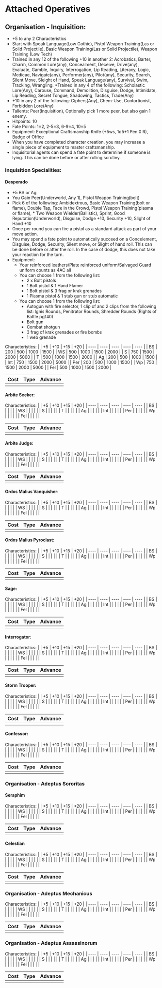 # Attached Operatives

## Organisation - Inquisition:

* +5 to any 2 Characteristics
* Start with Speak Language(Low Gothic), Pistol Weapon Training(Las or Solid Projectile), Basic Weapon Training(Las or Solid Projectile), Weapon Training (Low Tech)
* Trained in any 12 of the following +10 in another 2: Acrobatics, Barter, Charm, Common Lore(any), Concealment, Deceive, Drive(any), Evaluate, Gamble, Inquiry, Interrogation, Lip Reading, Literacy, Logic, Medicae, Navigate(any), Performer(any), Pilot(any), Security, Search, Silent Move, Sleight of Hand, Speak Language(any), Survival, Swim, Tracking, Wrangling.
*Trained in any 4 of the following: Scholastic Lore(Any), Carouse, Command, Demolition, Disguise, Dodge, Intimidate, Lip Reading, Secret Tongue, Shadowing, Tactics, Trade(Any)
* +10 in any 2 of the following: Ciphers(Any), Chem-Use, Contortionist, Forbidden Lore(Any)
* Tallents: Peer(Inquisition), Optionally pick 1 more peer, but also gain 1 enemy. 
* Hitpoints: 10
* Fate Points: 1=2, 2-5=3, 6-9=4, 10=5
* Equipment: Exceptional Craftsmanship Knife (+5ws, 1d5+1 Pen 0 R), Badge of Office
* When you have completed character creation, you may increase a single piece of equipment to master craftsmanship.
* Inquisitorial agents can spend a fate point to determine if someone is lying. This can be done before or after rolling scrutiny.

### Inquisition Specialities:

#### Desperado

* +5 BS or Ag
* You Gain Peer(Underworld, Any 1), Pistol Weapon Training(bolt)
* Pick 6 of the following: Ambidextrous, Basic Weapon Training(bolt or flame), Double Tap, Face in the Crowd, Pistol Weapon Training(plasma or flame), * Two Weapon Wielder(Ballistic), Sprint, Good Reputation(Underworld), Disguise, Dodge +10, Security +10, Slight of Hand +10
* Once per round you can fire a pistol as a standard attack as part of your move action.
* You may spend a fate point to automatically succeed on a Concelement, Disguise, Dodge, Security, Silent move, or Slight of hand roll. This can be done before or after the roll. In the case of dodge, this does not take your reaction for the turn.
* Equipment:
  * Your reinforced leathers/Plate reinforced uniform/Salvaged Guard uniform counts as 4AC all
  * You can choose 1 from the following list:
    * 2 x Bolt pistols
    * 1 Bolt pistol & 1 Hand Flamer
    * 1 Bolt pistol & 3 frag or krak grenades
    * 1 Plasma pistol & 1 stub gun or stub automatic
  * You can choose 1 from the following list:
    * Autogun with fire selector, 1 clip of and 2 clips from the following list: Ignis Rounds, Penitrator Rounds, Shredder Rounds (Rights of Battle pg140)
    * Bolt gun
    * Combat shotgun
    * 3 frag of krak grenades or fire bombs
    * 1 web grenade
    
Characteristics:
|      |  +5  |  +10 |  +15 |  +20 |
| ---- | ---- | ---- | ---- | ---- |
|  BS  |  200 |  500 | 1000 | 1500 |
|  WS  |  500 | 1000 | 1500 | 2000 |
|   S  |  750 | 1500 | 2000 | 5000 |
|   T  |  500 | 1000 | 1500 | 2000 |
|  Ag  |  200 |  500 | 1000 | 1500 |
|  Int |  750 | 1500 | 2000 | 5000 |
|  Per |  200 |  500 | 1000 | 1500 |
|   Wp |  750 | 1500 | 2000 | 5000 |
|  Fel |  500 | 1000 | 1500 | 2000 |

| Cost | Type |       Advance       |
|------|------|---------------------|
|  |  |  |

#### Arbite Seeker:
Characteristics:
|      |  +5  |  +10 |  +15 |  +20 |
| ---- | ---- | ---- | ---- | ---- |
|  BS  |   |   |   |   |
|  WS  |   |   |   |   |
|   S  |   |   |   |   |
|   T  |   |   |   |   |
|  Ag  |   |   |   |   |
|  Int |   |   |   |   |
|  Per |   |   |   |   |
|   Wp |   |   |   |   |
|  Fel |   |   |   |   |

| Cost | Type |       Advance       |
|------|------|---------------------|
|  |  |  |

#### Arbite Judge:

Characteristics:
|      |  +5  |  +10 |  +15 |  +20 |
| ---- | ---- | ---- | ---- | ---- |
|  BS  |   |   |   |   |
|  WS  |   |   |   |   |
|   S  |   |   |   |   |
|   T  |   |   |   |   |
|  Ag  |   |   |   |   |
|  Int |   |   |   |   |
|  Per |   |   |   |   |
|   Wp |   |   |   |   |
|  Fel |   |   |   |   |

| Cost | Type |       Advance       |
|------|------|---------------------|
|  |  |  |

#### Ordos Malius Vanquisher:

Characteristics:
|      |  +5  |  +10 |  +15 |  +20 |
| ---- | ---- | ---- | ---- | ---- |
|  BS  |   |   |   |   |
|  WS  |   |   |   |   |
|   S  |   |   |   |   |
|   T  |   |   |   |   |
|  Ag  |   |   |   |   |
|  Int |   |   |   |   |
|  Per |   |   |   |   |
|   Wp |   |   |   |   |
|  Fel |   |   |   |   |

| Cost | Type |       Advance       |
|------|------|---------------------|
|  |  |  |

#### Ordos Malius Pyroclast:

Characteristics:
|      |  +5  |  +10 |  +15 |  +20 |
| ---- | ---- | ---- | ---- | ---- |
|  BS  |   |   |   |   |
|  WS  |   |   |   |   |
|   S  |   |   |   |   |
|   T  |   |   |   |   |
|  Ag  |   |   |   |   |
|  Int |   |   |   |   |
|  Per |   |   |   |   |
|   Wp |   |   |   |   |
|  Fel |   |   |   |   |

| Cost | Type |       Advance       |
|------|------|---------------------|
|  |  |  |

#### Sage:

Characteristics:
|      |  +5  |  +10 |  +15 |  +20 |
| ---- | ---- | ---- | ---- | ---- |
|  BS  |   |   |   |   |
|  WS  |   |   |   |   |
|   S  |   |   |   |   |
|   T  |   |   |   |   |
|  Ag  |   |   |   |   |
|  Int |   |   |   |   |
|  Per |   |   |   |   |
|   Wp |   |   |   |   |
|  Fel |   |   |   |   |

| Cost | Type |       Advance       |
|------|------|---------------------|
|  |  |  |

#### Interrogator:

Characteristics:
|      |  +5  |  +10 |  +15 |  +20 |
| ---- | ---- | ---- | ---- | ---- |
|  BS  |   |   |   |   |
|  WS  |   |   |   |   |
|   S  |   |   |   |   |
|   T  |   |   |   |   |
|  Ag  |   |   |   |   |
|  Int |   |   |   |   |
|  Per |   |   |   |   |
|   Wp |   |   |   |   |
|  Fel |   |   |   |   |

| Cost | Type |       Advance       |
|------|------|---------------------|
|  |  |  |

#### Storm Trooper:

Characteristics:
|      |  +5  |  +10 |  +15 |  +20 |
| ---- | ---- | ---- | ---- | ---- |
|  BS  |   |   |   |   |
|  WS  |   |   |   |   |
|   S  |   |   |   |   |
|   T  |   |   |   |   |
|  Ag  |   |   |   |   |
|  Int |   |   |   |   |
|  Per |   |   |   |   |
|   Wp |   |   |   |   |
|  Fel |   |   |   |   |

| Cost | Type |       Advance       |
|------|------|---------------------|
|  |  |  |

#### Confessor:

Characteristics:
|      |  +5  |  +10 |  +15 |  +20 |
| ---- | ---- | ---- | ---- | ---- |
|  BS  |   |   |   |   |
|  WS  |   |   |   |   |
|   S  |   |   |   |   |
|   T  |   |   |   |   |
|  Ag  |   |   |   |   |
|  Int |   |   |   |   |
|  Per |   |   |   |   |
|   Wp |   |   |   |   |
|  Fel |   |   |   |   |

| Cost | Type |       Advance       |
|------|------|---------------------|
|  |  |  |

### Organisation - Adeptus Sororitas

#### Seraphim
Characteristics:
|      |  +5  |  +10 |  +15 |  +20 |
| ---- | ---- | ---- | ---- | ---- |
|  BS  |   |   |   |   |
|  WS  |   |   |   |   |
|   S  |   |   |   |   |
|   T  |   |   |   |   |
|  Ag  |   |   |   |   |
|  Int |   |   |   |   |
|  Per |   |   |   |   |
|   Wp |   |   |   |   |
|  Fel |   |   |   |   |

| Cost | Type |       Advance       |
|------|------|---------------------|
|  |  |  |

#### Celestian
Characteristics:
|      |  +5  |  +10 |  +15 |  +20 |
| ---- | ---- | ---- | ---- | ---- |
|  BS  |   |   |   |   |
|  WS  |   |   |   |   |
|   S  |   |   |   |   |
|   T  |   |   |   |   |
|  Ag  |   |   |   |   |
|  Int |   |   |   |   |
|  Per |   |   |   |   |
|   Wp |   |   |   |   |
|  Fel |   |   |   |   |

| Cost | Type |       Advance       |
|------|------|---------------------|
|  |  |  |

### Organisation - Adeptus Mechanicus

Characteristics:
|      |  +5  |  +10 |  +15 |  +20 |
| ---- | ---- | ---- | ---- | ---- |
|  BS  |   |   |   |   |
|  WS  |   |   |   |   |
|   S  |   |   |   |   |
|   T  |   |   |   |   |
|  Ag  |   |   |   |   |
|  Int |   |   |   |   |
|  Per |   |   |   |   |
|   Wp |   |   |   |   |
|  Fel |   |   |   |   |

| Cost | Type |       Advance       |
|------|------|---------------------|
|  |  |  |

### Organisation - Adeptus Assassinorum

Characteristics:
|      |  +5  |  +10 |  +15 |  +20 |
| ---- | ---- | ---- | ---- | ---- |
|  BS  |   |   |   |   |
|  WS  |   |   |   |   |
|   S  |   |   |   |   |
|   T  |   |   |   |   |
|  Ag  |   |   |   |   |
|  Int |   |   |   |   |
|  Per |   |   |   |   |
|   Wp |   |   |   |   |
|  Fel |   |   |   |   |

| Cost | Type |       Advance       |
|------|------|---------------------|
|  |  |  |
